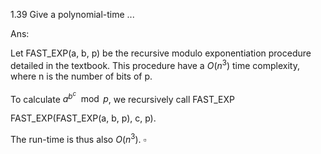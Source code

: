1.39 Give a polynomial-time ...

Ans:

Let FAST_EXP(a, b, p) be the recursive modulo exponentiation procedure detailed in the textbook. This procedure have a $O(n^3)$ time complexity, where n is the number of bits of p.

To calculate $a^{b^c}\mod p$, we recursively call FAST_EXP

FAST_EXP(FAST_EXP(a, b, p), c, p).

The run-time is thus also $O(n^3)$. $\square$
